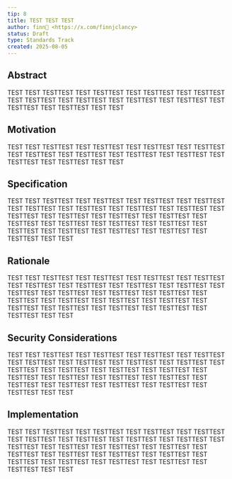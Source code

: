 ```yaml
---
tip: 8
title: TEST TEST TEST
author: finn🥛 <https://x.com/finnjclancy>
status: Draft
type: Standards Track
created: 2025-08-05
---
```


## Abstract

TEST TEST TESTTEST TEST TESTTEST TEST TESTTEST TEST TESTTEST TEST TESTTEST TEST TESTTEST TEST TESTTEST TEST TESTTEST TEST TESTTEST TEST TESTTEST TEST TEST

## Motivation

TEST TEST TESTTEST TEST TESTTEST TEST TESTTEST TEST TESTTEST TEST TESTTEST TEST TESTTEST TEST TESTTEST TEST TESTTEST TEST TESTTEST TEST TESTTEST TEST TEST

## Specification

TEST TEST TESTTEST TEST TESTTEST TEST TESTTEST TEST TESTTEST TEST TESTTEST TEST TESTTEST TEST TESTTEST TEST TESTTEST TEST TESTTEST TEST TESTTEST TEST TESTTEST TEST TESTTEST TEST TESTTEST TEST TESTTEST TEST TESTTEST TEST TESTTEST TEST TESTTEST TEST TESTTEST TEST TESTTEST TEST TESTTEST TEST TESTTEST TEST TEST

## Rationale

TEST TEST TESTTEST TEST TESTTEST TEST TESTTEST TEST TESTTEST TEST TESTTEST TEST TESTTEST TEST TESTTEST TEST TESTTEST TEST TESTTEST TEST TESTTEST TEST TESTTEST TEST TESTTEST TEST TESTTEST TEST TESTTEST TEST TESTTEST TEST TESTTEST TEST TESTTEST TEST TESTTEST TEST TESTTEST TEST TESTTEST TEST TESTTEST TEST TEST

## Security Considerations

TEST TEST TESTTEST TEST TESTTEST TEST TESTTEST TEST TESTTEST TEST TESTTEST TEST TESTTEST TEST TESTTEST TEST TESTTEST TEST TESTTEST TEST TESTTEST TEST TESTTEST TEST TESTTEST TEST TESTTEST TEST TESTTEST TEST TESTTEST TEST TESTTEST TEST TESTTEST TEST TESTTEST TEST TESTTEST TEST TESTTEST TEST TESTTEST TEST TEST

## Implementation

TEST TEST TESTTEST TEST TESTTEST TEST TESTTEST TEST TESTTEST TEST TESTTEST TEST TESTTEST TEST TESTTEST TEST TESTTEST TEST TESTTEST TEST TESTTEST TEST TESTTEST TEST TESTTEST TEST TESTTEST TEST TESTTEST TEST TESTTEST TEST TESTTEST TEST TESTTEST TEST TESTTEST TEST TESTTEST TEST TESTTEST TEST TESTTEST TEST TEST